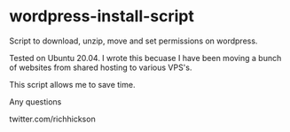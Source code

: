# wordpress-install-script
Script to download, unzip, move and set permissions on wordpress.

Tested on Ubuntu 20.04. I wrote this becuase I have been moving a bunch of websites from shared hosting to various VPS's. 

This script allows me to save time. 

Any questions

twitter.com/richhickson
